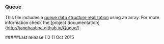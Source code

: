 ### Queue
This file includes a [queue data structure realization](https://en.wikipedia.org/wiki/Queue_(abstract_data_type))
using an array. For more information check the [project documentation] (http://janebautina.github.io/Queue/).

#####Last release
1.0 11 Oct 2015




